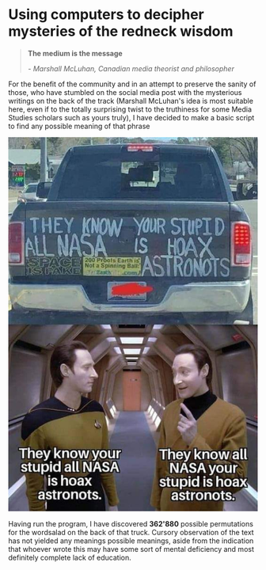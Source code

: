 # Using computers to decipher mysteries of the redneck wisdom

> **The medium is the message**
> 
> *- Marshall McLuhan, Canadian media theorist and philosopher*


For the benefit of the community and in an attempt to preserve the sanity of those, who have stumbled on the social media post with the mysterious writings on the back of the track (Marshall McLuhan's idea is most suitable here, even if to the totally surprising twist to the truthiness for some Media Studies scholars such as yours truly), I have decided to make a basic script to find any possible meaning of that phrase

![](148004787_4139829309370378_3836821490550088498_n.jpg)

Having run the program, I have discovered **362'880** possible permutations for the wordsalad on the back of that truck. Cursory observation of the text has not yielded any meanings possible meanings, aside from the indication that whoever wrote this may have some sort of mental deficiency and most definitely complete lack of education.
